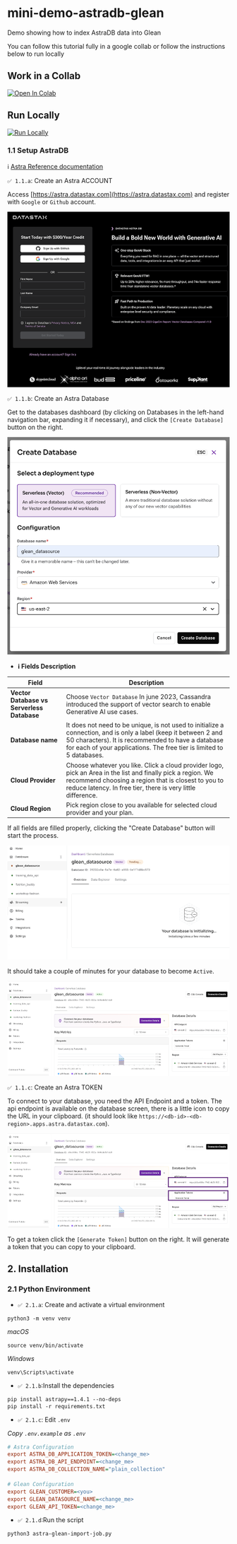 # mini-demo-astradb-glean
Demo showing how to index AstraDB data into Glean

You can follow this tutorial fully in a google collab or follow the instructions below to run locally

## Work in a Collab

[![Open In Colab](https://img.shields.io/badge/Open%20in%20Colab-blue?logo=google-colab&style=for-the-badge)](https://colab.research.google.com/github/datastaxdevs/mini-demo-astradb-glean/blob/main/AstraDB_Glean_Integration.ipynb)

## Run Locally

[![Run Locally](https://img.shields.io/badge/Run%20Locally-python3-blue?style=for-the-badge)](#)


### 1.1 Setup AstraDB

ℹ️ [Astra Reference documentation](https://docs.datastax.com/en/astra-db-serverless/databases/create-database.html)


`✅ 1.1.a`: Create an Astra ACCOUNT

Access [https://astra.datastax.com](https://astra.datastax.com) and register with `Google` or `Github` account.

![](https://github.com/datastaxdevs/mini-demo-astradb-glean/blob/main/images/01-login.png?raw=true)


`✅ 1.1.b`: Create an Astra Database

Get to the databases dashboard (by clicking on Databases in the left-hand navigation bar, expanding it if necessary), and click the `[Create Database]` button on the right.

![](https://github.com/datastaxdevs/mini-demo-astradb-glean/blob/main/images/02-create-db.png?raw=true)


- **ℹ️ Fields Description**

| Field                                      | Description                                                                                                                                                                                                                                   |
|--------------------------------------------|-----------------------------------------------------------------------------------------------------------------------------------------------------------------------------------------------------------------------------------------------|
| **Vector Database vs Serverless Database** | Choose `Vector Database` In june 2023, Cassandra introduced the support of vector search to enable Generative AI use cases.                                                                                                                   |
| **Database name**                          | It does not need to be unique, is not used to initialize a connection, and is only a label (keep it between 2 and 50 characters). It is recommended to have a database for each of your applications. The free tier is limited to 5 databases. |
| **Cloud Provider**                         | Choose whatever you like. Click a cloud provider logo, pick an Area in the list and finally pick a region. We recommend choosing a region that is closest to you to reduce latency. In free tier, there is very little difference.            |
| **Cloud Region**                           | Pick region close to you available for selected cloud provider and your plan.      

If all fields are filled properly, clicking the "Create Database" button will start the process.

![](https://github.com/datastaxdevs/mini-demo-astradb-glean/blob/main/images/03-pending-db.png?raw=true)


It should take a couple of minutes for your database to become `Active`.

![](https://github.com/datastaxdevs/mini-demo-astradb-glean/blob/main/images/04-active-db.png?raw=true)

`✅ 1.1.c`: Create an Astra TOKEN

To connect to your database, you need the API Endpoint and a token. The api endpoint is available on the database screen, there is a little icon to copy the URL in your clipboard. (it should look like `https://<db-id>-<db-region>.apps.astra.datastax.com`).

![](https://github.com/datastaxdevs/mini-demo-astradb-glean/blob/main/images/05-create-token-db.png?raw=true)

To get a token click the `[Generate Token]` button on the right. It will generate a token that you can copy to your clipboard.


## 2. Installation

### 2.1 Python Environment

- `✅ 2.1.a`: Create and activate a virtual environment

```console
python3 -m venv venv
```

_macOS_
```
source venv/bin/activate
```

_Windows_
```
venv\Scripts\activate
```

- `✅ 2.1.b`:Install the dependencies

```console
pip install astrapy==1.4.1 --no-deps
pip install -r requirements.txt
```

- `✅ 2.1.c`: Edit `.env`

_Copy `.env.example` as `.env`_

```ini
# Astra Configuration
export ASTRA_DB_APPLICATION_TOKEN=<change_me>
export ASTRA_DB_API_ENDPOINT=<change_me>
export ASTRA_DB_COLLECTION_NAME="plain_collection"

# Glean Configuration
export GLEAN_CUSTOMER=<you>
export GLEAN_DATASOURCE_NAME=<change_me>
export GLEAN_API_TOKEN=<change_me>
```


- `✅ 2.1.d`:Run the script

```console
python3 astra-glean-import-job.py
```





